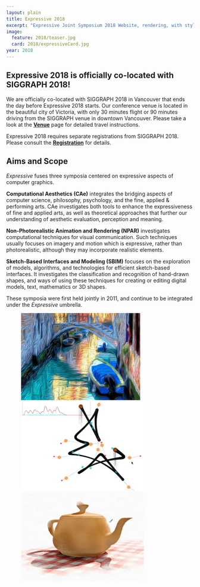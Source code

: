 ```yaml
---
layout: plain
title: Expressive 2018
excerpt: "Expressive Joint Symposium 2018 Website, rendering, with style!"
image:
  feature: 2018/teaser.jpg
  card: 2018/expressiveCard.jpg
year: 2018
---
```

## Expressive 2018 is officially co-located with SIGGRAPH 2018!

We are officially co-located with SIGGRAPH 2018 in Vancouver that ends the day before Expressive 2018 starts. 
Our conference venue is located in the beautiful city of Victoria, with only 30 minutes flight or 90 minutes driving from the SIGGRAPH venue in downtown Vancouver. Please take a look at the [**Venue**](./venue/) page for detailed travel instructions.

Expressive 2018 requires separate registrations from SIGGRAPH 2018. Please consult the [**Registration**](./registration/) for details.

## Aims and Scope

_Expressive_ fuses three symposia centered on expressive aspects of computer graphics.

__Computational Aesthetics (CAe)__ integrates the bridging aspects of computer science, philosophy, psychology, and the fine, applied & performing arts. CAe investigates both tools to enhance the expressiveness of fine and applied arts, as well as theoretical approaches that further our understanding of aesthetic evaluation, perception and meaning.

__Non-Photorealistic Animation and Rendering (NPAR)__ investigates computational techniques for visual communication. Such techniques usually focuses on imagery and motion which is expressive, rather than photorealistic, although they may incorporate realistic elements.

__Sketch-Based Interfaces and Modeling (SBIM)__ focuses on the exploration of models, algorithms, and technologies for efficient sketch-based interfaces. It investigates the classification and recognition of hand-drawn shapes, and ways of using these techniques for creating or editing digital models, text, mathematics or 3D shapes.

These symposia were first held jointly in 2011, and continue to be integrated under the _Expressive_ umbrella.

<!-- featured images -->
<figure class="top3" >
	<img class="col-xs-12 col-sm-4" src="/img/2018/CAe.png" alt="CAe">
	<img class="col-xs-12 col-sm-4" src="/img/2018/SBIM.png" alt="SBIM">
	<img class="col-xs-12 col-sm-4" src="/img/2018/NPAR.png" alt="NPAR">
</figure>
